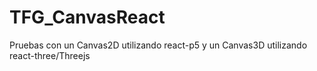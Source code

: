 # TFG_CanvasReact
Pruebas con un Canvas2D utilizando react-p5 y un Canvas3D utilizando react-three/Threejs
